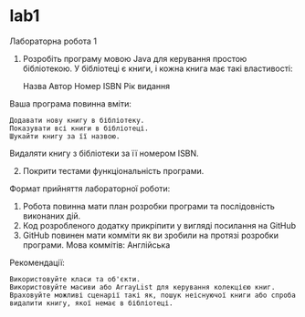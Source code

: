 # lab1

Лабораторна робота 1

1. Розробіть програму мовою Java для керування простою бібліотекою. У бібліотеці є книги, і кожна книга має такі властивості:

    Назва
    Автор
    Номер ISBN
    Рік видання

Ваша програма повинна вміти:

    Додавати нову книгу в бібліотеку.
    Показувати всі книги в бібліотеці.
    Шукайти книгу за її назвою.

Видаляти книгу з бібліотеки за її номером ISBN.

2. Покрити тестами функціональність програми.

Формат прийняття лабораторної роботи: 
1. Робота повинна мати план розробки програми та послідовність виконаних дій.
2. Код розробленого додатку прикріпити у вигляді посилання на GitHub
3. GitHub повинен мати комміти як ви зробили на протязі розробки програми. Мова коммітів: Англійська

Рекомендації:

    Використовуйте класи та об'єкти.
    Використовуйте масиви або ArrayList для керування колекцією книг.
    Враховуйте можливі сценарії такі як, пошук неіснуючої книги або спроба видалити книгу, якої немає в бібліотеці.
